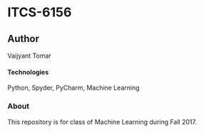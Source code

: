 # ITCS-6156

## Author
Vaijyant Tomar

#### Technologies
Python, Spyder, PyCharm, Machine Learning

### About
This repository is for class of Machine Learning during Fall 2017.

